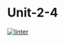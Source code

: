 # Unit-2-4
[![linter](https://github.com/Pranay-Tyagi/Unit-2-4/workflows/linter/badge.svg)](https://github.com/marketplace/actions/super-linter)
